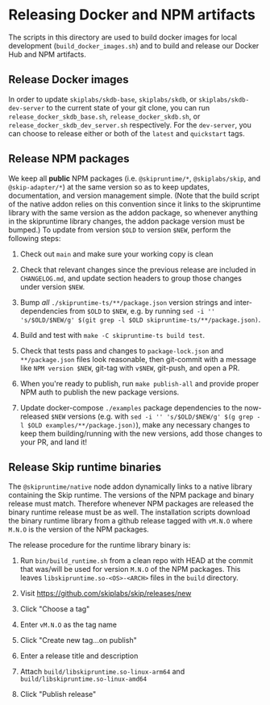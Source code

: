 # Releasing Docker and NPM artifacts

The scripts in this directory are used to build docker images for local
development (`build_docker_images.sh`) and to build and release our Docker Hub
and NPM artifacts.

## Release Docker images

In order to update `skiplabs/skdb-base`, `skiplabs/skdb`, or
`skiplabs/skdb-dev-server` to the current state of your git clone, you can run
`release_docker_skdb_base.sh`, `release_docker_skdb.sh`, or
`release_docker_skdb_dev_server.sh` respectively. For the `dev-server`, you can
choose to release either or both of the `latest` and `quickstart` tags.

## Release NPM packages

We keep all **public** NPM packages (i.e. `@skipruntime/*`, `@skiplabs/skip`,
and `@skip-adapter/*`) at the same version so as to keep updates, documentation,
and version management simple.  (Note that the build script of the native addon
relies on this convention since it links to the skipruntime library with the same
version as the addon package, so whenever anything in the skipruntime library
changes, the addon package version must be bumped.)  To update from version
`$OLD` to version `$NEW`, perform the following steps:

1. Check out `main` and make sure your working copy is clean

2. Check that relevant changes since the previous release are included in
   `CHANGELOG.md`, and update section headers to group those changes under
   version `$NEW`.

3. Bump _all_ `./skipruntime-ts/**/package.json` version strings and
   inter-dependencies from `$OLD` to `$NEW`, e.g. by running `sed -i ''
   's/$OLD/$NEW/g' $(git grep -l $OLD skipruntime-ts/**/package.json)`.

4. Build and test with `make -C skipruntime-ts build test`.

5. Check that tests pass and changes to `package-lock.json` and
   `**/package.json` files look reasonable, then git-commit with a message like `NPM
   version $NEW`, git-tag with `v$NEW`, git-push, and open a PR.

6. When you're ready to publish, run `make publish-all` and provide proper NPM
   auth to publish the new package versions.

7. Update docker-compose `./examples` package dependencies to the now-released
   `$NEW` versions (e.g. with `sed -i '' 's/$OLD/$NEW/g' $(g grep -l $OLD
   examples/**/package.json)`), make any necessary changes to keep them
   building/running with the new versions, add those changes to your PR, and
   land it!

## Release Skip runtime binaries

The `@skipruntime/native` node addon dynamically links to a native library
containing the Skip runtime. The versions of the NPM package and binary
release must match. Therefore whenever NPM packages are released the binary
runtime release must be as well. The installation scripts download the
binary runtime library from a github release tagged with `vM.N.O` where
`M.N.O` is the version of the NPM packages.

The release procedure for the runtime library binary is:

1. Run `bin/build_runtime.sh` from a clean repo with HEAD at the commit that
   was/will be used for version `M.N.O` of the NPM packages. This leaves
   `libskipruntime.so-<OS>-<ARCH>` files in the `build` directory.

2. Visit https://github.com/skiplabs/skip/releases/new

3. Click "Choose a tag"

4. Enter `vM.N.O` as the tag name

5. Click "Create new tag...on publish"

6. Enter a release title and description

7. Attach `build/libskipruntime.so-linux-arm64` and `build/libskipruntime.so-linux-amd64`

8. Click "Publish release"
